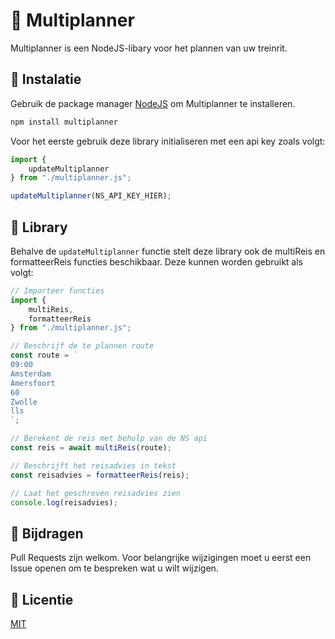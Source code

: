 # 🚆 Multiplanner

Multiplanner is een NodeJS-libary voor het plannen van uw treinrit.

## 👾 Instalatie

Gebruik de package manager [NodeJS](https://nodejs.org/) om Multiplanner te installeren.

```bash
npm install multiplanner
```
Voor het eerste gebruik deze library initialiseren met een api key zoals volgt:

```javascript
import {
    updateMultiplanner
} from "./multiplanner.js";

updateMultiplanner(NS_API_KEY_HIER);
```

## 🔭 Library

Behalve de `updateMultiplanner` functie stelt deze library ook de multiReis en formatteerReis functies beschikbaar. Deze kunnen worden gebruikt als volgt:

```javascript
// Importeer functies
import {
    multiReis,
    formatteerReis
} from "./multiplanner.js";

// Beschrijf de te plannen route
const route = `
09:00
Amsterdam
Amersfoort
60
Zwolle
lls
`;

// Berekent de reis met behulp van de NS api
const reis = await multiReis(route);

// Beschrijft het reisadvies in tekst
const reisadvies = formatteerReis(reis);

// Laat het geschreven reisadvies zien
console.log(reisadvies);
```

## 💁 Bijdragen
Pull Requests zijn welkom. Voor belangrijke wijzigingen moet u eerst een Issue openen om te bespreken wat u wilt wijzigen.

## 📰 Licentie
[MIT](https://choosealicense.com/licenses/mit/)
